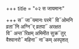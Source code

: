 +++
title = "०२ स जायमानः"

+++
स᳓ जा᳓यमानः परमे᳓ वि᳓ओमनि  
व्रता᳓नि अग्नि᳓र् व्रतपा᳓ अरक्षत  
वि᳓ अन्त᳓रिक्षम् अमिमीत सुक्र᳓तुर्  
वैश्वानरो᳓ महिना᳓ ना᳓कम् अस्पृशत्